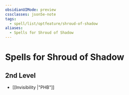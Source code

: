 ```yaml
---
obsidianUIMode: preview
cssclasses: json5e-note
tags:
  - spell/list/optfeature/shroud-of-shadow
aliases:
  - Spells for Shroud of Shadow
---
```

# Spells for Shroud of Shadow

## 2nd Level

- [[Invisibility \|"PHB"]]
